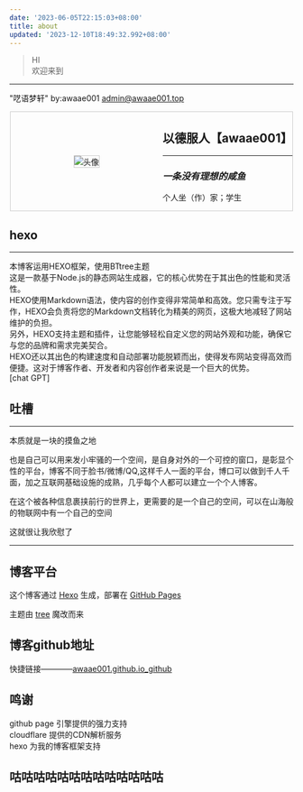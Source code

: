 ```yaml
---
date: '2023-06-05T22:15:03+08:00'
title: about
updated: '2023-12-10T18:49:32.992+08:00'
---
```

> HI<br>欢迎来到

---

"呓语梦轩" by:awaae001 <admin@awaae001.top>

<html>

<head>
    <style>
        .card {
            display: flex;
            border: 1px solid #ccc;
            width: 500px;
            margin: 0 auto;
        }
        .avatar {
            display: flex;
            justify-content: center;
            /* 水平居中对齐 */
            align-items: center;
            /* 垂直居中对齐 */
            flex: 1;
            padding: 10px;
            .info {
                flex: 2;
                padding: 10px;
            }
            img {
                max-width: 100px;
                max-height: 100px;
                border: 1px solid #ccc;
            }
    </style>
</head>
<body>
    <div class="card">
        <div class="avatar">
            <img src="https://tuchuang-awaae001.oss-cn-hongkong.aliyuncs.com/
web ico/web.jpg" alt="头像">
        </div>
        <div class="info">
            <h2>以德服人【awaae001】</h2>
                <hr>
                <h3><em>一条没有理想的咸鱼</em></h3>
                <p>个人坐（作）家；学生</p>
        </div>
    </div>
</body>

</html>

## hexo

---

本博客运用HEXO框架，使用BTtree主题<br>
这是一款基于Node.js的静态网站生成器，它的核心优势在于其出色的性能和灵活性。<br>
HEXO使用Markdown语法，使内容的创作变得非常简单和高效。您只需专注于写作，HEXO会负责将您的Markdown文档转化为精美的网页，这极大地减轻了网站维护的负担。<br>
另外，HEXO支持主题和插件，让您能够轻松自定义您的网站外观和功能，确保它与您的品牌和需求完美契合。<br>
HEXO还以其出色的构建速度和自动部署功能脱颖而出，使得发布网站变得高效而便捷。这对于博客作者、开发者和内容创作者来说是一个巨大的优势。<br>
[chat GPT]

## 吐槽

---

本质就是一块的摸鱼之地<br>

也是自己可以用来发小牢骚的一个空间，是自身对外的一个可控的窗口，是彰显个性的平台，博客不同于脸书/微博/QQ,这样千人一面的平台，博口可以做到千人千面，加之互联网基础设施的成熟，几乎每个人都可以建立一个个人博客。

在这个被各种信息裹挟前行的世界上，更需要的是一个自己的空间，可以在山海般的物联网中有一个自己的空间

这就很让我欣慰了

---

## 博客平台

这个博客通过 [Hexo](https://hexo.io/) 生成，部署在 [GitHub Pages](https://pages.github.com/)

主题由 [tree](https://github.com/wujun234/hexo-theme-tree) 魔改而来

## 博客github地址

快捷链接————[awaae001.github.io_github](https://github.com/awaae001/awaae001.github.io)<br>

## 鸣谢

github page 引擎提供的强力支持<br>
cloudflare 提供的CDN解析服务<br>
hexo 为我的博客框架支持<br>


## 咕咕咕咕咕咕咕咕咕咕咕咕咕
